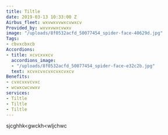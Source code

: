 ```yaml
---
title: Tiltle
date: 2019-03-13 10:33:00 Z
Airbus_fleet: wxvwxvvwxcvwxcv
Provided_by: wxvxvwxcvwxv
image: "/uploads/8f0532acfd_50077454_spider-face-40629d.jpg"
Tags:
- cbvxcbxcb
Accordions:
- title: xcvcxvxcv
  accordions_image:
  - "/uploads/8f0532acfd_50077454_spider-face-e32c2b.jpg"
  text: xcvxcvxcvxcvxcvxcv
Benefits:
- cvxcvxvcvxc
- wcwxcwcvwxv
services:
- Tiltle
- Tiltle
- Tiltle
---
```


sjcghhk<gwckh<wljchwc